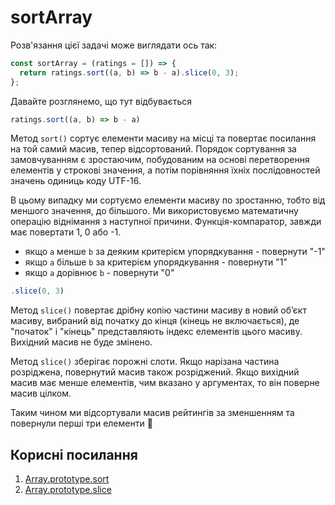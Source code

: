 # sortArray

Розв'язання цієї задачі може виглядати ось так:

```js
const sortArray = (ratings = []) => {
  return ratings.sort((a, b) => b - a).slice(0, 3);
};
```

Давайте розглянемо, що тут відбувається

```js
ratings.sort((a, b) => b - a)
```

Метод `sort()` сортує елементи масиву на місці та повертає посилання на той самий масив, тепер відсортований. Порядок сортування за замовчуванням є зростаючим, побудованим на основі перетворення елементів у строкові значення, а потім порівняння їхніх послідовностей значень одиниць коду UTF-16.

В цьому випадку ми сортуємо елементи масиву по зростанню, тобто від меншого значення, до більшого. Ми використовуємо математичну операцію віднімання з наступної причини. Функція-компаратор, завжди має повертати 1, 0 або -1.

- якщо `a` менше `b` за деяким критерієм упорядкування - повернути "-1"
- якщо `a` більше `b` за критерієм упорядкування - повернути "1"
- якщо `a` дорівнює `b` - повернути "0"

```js
.slice(0, 3)
```

Метод `slice()` повертає дрібну копію частини масиву в новий об’єкт масиву, вибраний від початку до кінця (кінець не включається), де "початок" і "кінець" представляють індекс елементів цього масиву. Вихідний масив не буде змінено.

Метод `slice()` зберігає порожні слоти. Якщо нарізана частина розріджена, повернутий масив також розріджений. Якщо вихідний масив має менше елементів, чим вказано у аргументах, то він поверне масив цілком.

Таким чином ми відсортували масив рейтингів за зменшенням та повернули перші три елементи 🎉

## Корисні посилання

1. [Array.prototype.sort](https://developer.mozilla.org/en-US/docs/Web/JavaScript/Reference/Global_Objects/Array/sort)
1. [Array.prototype.slice](https://developer.mozilla.org/en-US/docs/Web/JavaScript/Reference/Global_Objects/Array/slice)
